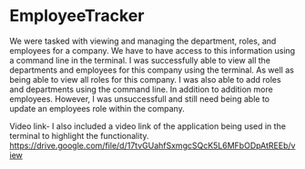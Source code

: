 # EmployeeTracker
We were tasked with viewing and managing the department, roles, and employees for a company. We have to have access to this information using a command line in the terminal. I was successfully able to view all the departments and employees for this company using the terminal. As well as being able to view all roles for this company. I was also able to add roles and departments using the command line. In addition to addition more employees. However, I was unsuccessfull and still need being able to update an employees role within the company.


Video link- I also included a video link of the application being used in the terminal to highlight the functionality.
https://drive.google.com/file/d/17tvGUahfSxmgcSQcK5L6MFbODpAtREEb/view



